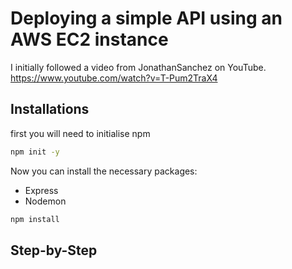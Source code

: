 # Deploying a simple API using an AWS EC2 instance

I initially followed a video from JonathanSanchez on YouTube.
https://www.youtube.com/watch?v=T-Pum2TraX4

## Installations
first you will need to initialise npm

```bash
npm init -y
```

Now you can install the necessary packages:

- Express
- Nodemon

```bash
npm install
```


## Step-by-Step

